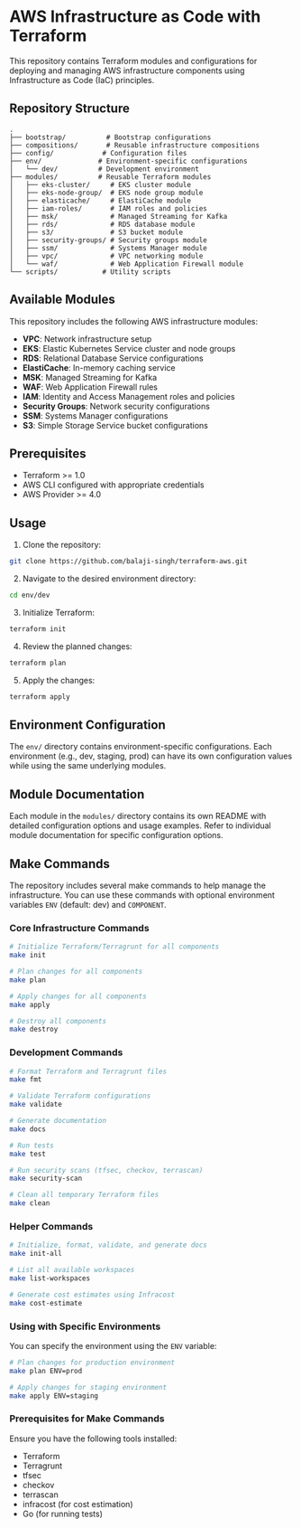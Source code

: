 # AWS Infrastructure as Code with Terraform

This repository contains Terraform modules and configurations for deploying and managing AWS infrastructure components using Infrastructure as Code (IaC) principles.

## Repository Structure

```
.
├── bootstrap/          # Bootstrap configurations
├── compositions/       # Reusable infrastructure compositions
├── config/            # Configuration files
├── env/              # Environment-specific configurations
│   └── dev/          # Development environment
├── modules/          # Reusable Terraform modules
│   ├── eks-cluster/     # EKS cluster module
│   ├── eks-node-group/  # EKS node group module
│   ├── elasticache/     # ElastiCache module
│   ├── iam-roles/       # IAM roles and policies
│   ├── msk/             # Managed Streaming for Kafka
│   ├── rds/             # RDS database module
│   ├── s3/              # S3 bucket module
│   ├── security-groups/ # Security groups module
│   ├── ssm/             # Systems Manager module
│   ├── vpc/             # VPC networking module
│   └── waf/             # Web Application Firewall module
└── scripts/           # Utility scripts
```

## Available Modules

This repository includes the following AWS infrastructure modules:

- **VPC**: Network infrastructure setup
- **EKS**: Elastic Kubernetes Service cluster and node groups
- **RDS**: Relational Database Service configurations
- **ElastiCache**: In-memory caching service
- **MSK**: Managed Streaming for Kafka
- **WAF**: Web Application Firewall rules
- **IAM**: Identity and Access Management roles and policies
- **Security Groups**: Network security configurations
- **SSM**: Systems Manager configurations
- **S3**: Simple Storage Service bucket configurations

## Prerequisites

- Terraform >= 1.0
- AWS CLI configured with appropriate credentials
- AWS Provider >= 4.0

## Usage

1. Clone the repository:
```bash
git clone https://github.com/balaji-singh/terraform-aws.git
```

2. Navigate to the desired environment directory:
```bash
cd env/dev
```

3. Initialize Terraform:
```bash
terraform init
```

4. Review the planned changes:
```bash
terraform plan
```

5. Apply the changes:
```bash
terraform apply
```

## Environment Configuration

The `env/` directory contains environment-specific configurations. Each environment (e.g., dev, staging, prod) can have its own configuration values while using the same underlying modules.

## Module Documentation

Each module in the `modules/` directory contains its own README with detailed configuration options and usage examples. Refer to individual module documentation for specific configuration options.

## Make Commands

The repository includes several make commands to help manage the infrastructure. You can use these commands with optional environment variables `ENV` (default: dev) and `COMPONENT`.

### Core Infrastructure Commands

```bash
# Initialize Terraform/Terragrunt for all components
make init

# Plan changes for all components
make plan

# Apply changes for all components
make apply

# Destroy all components
make destroy
```

### Development Commands

```bash
# Format Terraform and Terragrunt files
make fmt

# Validate Terraform configurations
make validate

# Generate documentation
make docs

# Run tests
make test

# Run security scans (tfsec, checkov, terrascan)
make security-scan

# Clean all temporary Terraform files
make clean
```

### Helper Commands

```bash
# Initialize, format, validate, and generate docs
make init-all

# List all available workspaces
make list-workspaces

# Generate cost estimates using Infracost
make cost-estimate
```

### Using with Specific Environments

You can specify the environment using the `ENV` variable:

```bash
# Plan changes for production environment
make plan ENV=prod

# Apply changes for staging environment
make apply ENV=staging
```

### Prerequisites for Make Commands

Ensure you have the following tools installed:
- Terraform
- Terragrunt
- tfsec
- checkov
- terrascan
- infracost (for cost estimation)
- Go (for running tests)

